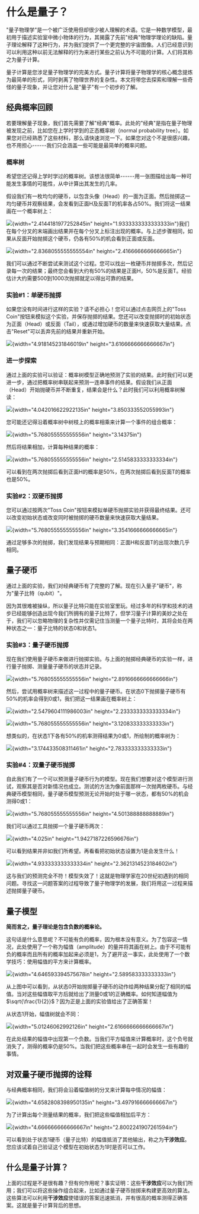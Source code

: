 什么是量子？
============

"量子物理学"是一个被广泛使用但却很少被人理解的术语。它是一种数学模型，最初用于描述实验室中微小物体的行为，其揭露了先前"经典"物理学理论的缺陷。量子理论解释了这种行为，并为我们提供了一个更完整的宇宙图像。人们已经意识到可以利用这种以前无法解释的行为来进行某些之前认为不可能的计算。人们将其称之为量子计算。

量子计算是您涉足量子物理学的完美方式。量子计算将量子物理学的核心概念提炼为最简单的形式，同时剥离了物理世界的复杂性。本文将带您去探索和理解一些奇怪的量子现象，并让您对什么是"量子"有一个初步的了解。

经典概率回顾
------------

若要理解量子现象，我们首先需要了解"经典"概率。此处的"经典"是指在量子物理被发现之前，比如您在上学时学到的正态概率树（normal
probability
tree）。如果您对已经熟悉了这些材料，那么请快速浏览一下。如果您对这个不是很感兴趣，也不用担心------我们只会涵盖一些可能是最简单的概率问题。

### 概率树

希望您还记得上学时学过的概率树。该想法很简单------用一张图描绘出每一种可能发生事情的可能性，从中计算出其发生的几率。

假设我们有一枚均匀的硬币，以包含头像（Head）的一面为正面。然后抛掷这一均匀硬币并观察结果，会发看到正面H及反面T的机率各占50%。我们将这一结果画在一个概率树上：

![](pics/media/image7.png){width="2.4144181977252845in"
height="1.9333333333333333in"}我们在每个分叉的末端画出结果并在每个分叉上标注出现的概率。与上述步骤相同，如果从反面开始抛掷这个硬币，仍各有50%的机会看到正面或反面。

![](pics/media/image8.png){width="2.8368055555555554in"
height="2.4166666666666665in"}

我们可以通过不断尝试来测试这个过程。您可以找出一枚硬币并抛掷多次，然后记录每一次的结果；最终您会看到大约有50%的结果是正面H，50%是反面T。经验估计大约需要500到1000次抛掷就足以得出可靠的结果。

### 实验\#1：单硬币抛掷

如果您没有时间进行这样的实验？请不必担心！您可以通过点击网页上的"Toss
Coin"按钮来模拟这个实验，并保存抛掷的结果。您还可以改变抛掷时的初始状态为正面（Head）或反面（Tail），或通过增加硬币的数量来快速获取大量结果。点击"Reset"可以丢弃先前的结果并重新开始。

![](pics/media/image9.png){width="4.918145231846019in"
height="3.6166666666666667in"}

### 进一步探索

通过上面的实验可以验证：概率树模型正确地预测了实验的结果。此时我们可以更进一步，通过把概率树串联起来预测一连串事件的结果。假设我们从正面（Head）开始抛硬币并不断重复，结果会是什么？此时我们可以利用概率树解读：

![](pics/media/image10.png){width="4.042016622922135in"
height="3.850333552055993in"}

您可能还记得沿着概率树中树枝上的概率相乘来计算一个事件的组合概率：

![](pics/media/image11.gif){width="5.768055555555556in"
height="3.14375in"}

然后将结果相加，计算每种结果的概率：

![](pics/media/image12.gif){width="5.768055555555556in"
height="2.5145833333333334in"}

可以看到在两次抛掷后看到正面H的概率是50%，在两次抛掷后看到反面T的概率也是50%。

### 实验\#2：双硬币抛掷

您可以通过按两次"Toss
Coin"按钮来模拟单硬币抛掷实验并获得最终结果。还可以改变初始状态或改变同时被抛掷的硬币数量来快速获取大量结果。

![](pics/media/image13.png){width="5.768055555555556in"
height="3.3541666666666665in"}

通过足够多次的抛掷，我们发现结果与预期相同：正面H和反面T的出现次数几乎相同。

量子硬币
--------

通过上面的实验，我们对经典硬币有了完整的了解。现在引入量子"硬币"，称为"量子比特（qubit）"。

因为其很难被操纵，所以量子比特只能在实验室里玩。经过多年的科学和技术的进步已经能够创造出现今我们所拥有的量子比特了，但学习量子计算的美妙之处在于，我们可以忽略物理的复杂性并仅需记住当测量一个量子比特时，其将会处在两种状态之一：量子比特的状态$0$和状态$1$。

### 实验\#3：量子硬币抛掷

现在我们使用量子硬币来做进行抛掷实验。与上面的抛掷经典硬币的实验一样，进行量子抛掷、测量量子硬币的状态并记录。

![](pics/media/image14.png){width="5.768055555555556in"
height="2.8916666666666666in"}

然后，尝试用概率树来描述这一过程中的量子硬币。在状态$0$下抛掷量子硬币有50%的机率会得到$0$或$1$，我们把这一结果画在概率树上：

![](pics/media/image15.png){width="2.5479604111986003in"
height="2.2333333333333334in"}

![](pics/media/image16.png){width="5.768055555555556in"
height="3.120833333333333in"}

想类似的，在状态1下各有50%的机率测得结果为0或1，所绘制的概率树为：

![](pics/media/image17.png){width="3.174433508311461in"
height="2.783333333333333in"}

### 实验\#4：双量子硬币抛掷

自此我们有了一个可以预测量子硬币行为的模型。现在我们想要对这个模型进行测试，观察其是否对新情况也成立。测试的方法为像前面那样一次抛两枚硬币。与经典硬币模型相同，量子硬币模型预测无论开始时处于哪一状态，都有50%的机会测得0或1：

![](pics/media/image18.png){width="5.768055555555556in"
height="4.501388888888889in"}

我们可以通过工具抛掷一个量子硬币两次：

![](pics/media/image19.png){width="4.025in"
height="1.9427187226596676in"}

可以看到结果并非如我们所希望。再看看把初始状态设置为1是会发生什么！

![](pics/media/image20.png){width="4.933333333333334in"
height="2.3621314523184602in"}

这与我们的预测完全不符！模型失效了！这就是物理学家在20世纪初遇到的相同问题。寻找这一问题答案的过程导致了量子物理学的发展，我们将用这一过程来描述抛掷量子硬币。

量子模型
--------

**简而言之，量子理论是包含负数的概率论。**

这句话是什么意思呢？不可能有负的概率，因为根本没有意义。为了包容这一情况，此处使用了一个称为幅值（amplitude）的量并将其画在树上。由于不可能有负的概率而且所有的概率加起来必须是1，为了避开这一事实，此处使用了一个数学技巧：使用幅值的平方来计算概率。

![](pics/media/image21.png){width="4.646593394575678in"
height="2.589583333333333in"}

从上图中可以看到，从状态0开始抛掷量子硬币的动作给两种结果分配了相同的幅值。当对这些幅值取平方后就给出了测量0或1的正确概率。如何知道幅值为$\sqrt{\frac{1}{2}}$？因为正是上面的实验值给出了正确答案！

从状态1开始，幅值树就会不同：

![](pics/media/image22.png){width="5.01246062992126in"
height="2.6166666666666667in"}

在此处结果的幅值中出现第一个负数。当我们平方幅值来计算概率时，这个负号就消失了，测得的概率仍是50%。当我们把这些概率串在一起时会发生一些有趣的事情。

对双量子硬币抛掷的诠释
----------------------

与经典概率相同，我们将会沿着幅值树的分叉来计算每中情况的幅值：

![](pics/media/image23.gif){width="4.6582808398950135in"
height="3.497916666666667in"}

为了计算出每个测量结果的概率，我们把这些幅值相加后平方：

![](pics/media/image24.gif){width="4.666666666666667in"
height="2.8002241907261594in"}

可以看到处于状态1硬币（量子比特）的幅值抵消了其他输出，称之为**干涉效应**。您应该试着自己验证这个模型在初始状态为1时是否可以工作。

什么是量子计算？
----------------

上面的过程是不是很有趣？但有何作用呢？事实证明：这些**干涉效应**可以为我们所用；我们可以将这些操作组合起来，比如通过量子硬币抛掷来构建更高效的算法。这些算法可以利用**干涉效应**使错误的答案迅速抵消，并有很高的概率测得正确答案。这就是量子计算背后的思想。
